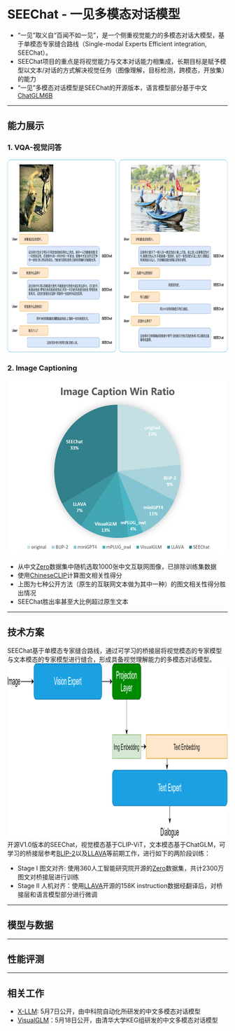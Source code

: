 # SEEChat - 一见多模态对话模型
* “一见”取义自“百闻不如一见”，是一个侧重视觉能力的多模态对话大模型，基于单模态专家缝合路线（Single-modal Experts Efficient integration, SEEChat）。
* SEEChat项目的重点是将视觉能力与文本对话能力相集成，长期目标是赋予模型以文本/对话的方式解决视觉任务（图像理解，目标检测，跨模态，开放集）的能力
* “一见”多模态对话模型是SEEChat的开源版本，语言模型部分基于中文[ChatGLM6B](https://github.com/THUDM/ChatGLM-6B)
---
## 能力展示
### 1. VQA-视觉问答
<img src="doc/img/SEEChat-demo1.png" alt= “SEEChat-demo1” width="800" height="440">

### 2. Image Captioning
<img src="doc/img/captionwinrate.png" alt= “caption-win-rate” width="530" height="400">

* 从中文[Zero](https://zero.so.com)数据集中随机选取1000张中文互联网图像，已排除训练集数据
* 使用[ChineseCLIP](https://github.com/OFA-Sys/Chinese-CLIP)计算图文相关性得分
* 上图为七种公开方法（原生的互联网文本做为其中一种）的图文相关性得分胜出情况
* SEEChat胜出率甚至大比例超过原生文本

---
## 技术方案
SEEChat基于单模态专家缝合路线，通过可学习的桥接层将视觉模态的专家模型与文本模态的专家模型进行缝合，形成具备视觉理解能力的多模态对话模型。
<img src="doc/img/MLLM model structure.png" alt= “MLLMmodel” width="530" height="400">
开源V1.0版本的SEEChat，视觉模态基于CLIP-ViT，文本模态基于ChatGLM，可学习的桥接层参考[BLIP-2](https://arxiv.org/abs/2301.12597)以及[LLAVA](https://llava-vl.github.io/)等前期工作，进行如下的两阶段训练：
* Stage I 图文对齐: 使用360人工智能研究院开源的[Zero](https://zero.so.com)数据集，共计2300万图文对桥接层进行训练
* Stage II 人机对齐：使用[LLAVA](https://llava-vl.github.io/)开源的158K instruction数据经翻译后，对桥接层和语言模型部分进行微调
---
## 模型与数据

---
## 性能评测

---
## 相关工作
* [X-LLM](https://x-llm.github.io/): 5月7日公开，由中科院自动化所研发的中文多模态对话模型
* [VisualGLM](https://github.com/THUDM/VisualGLM-6B)：5月18日公开，由清华大学KEG组研发的中文多模态对话模型

